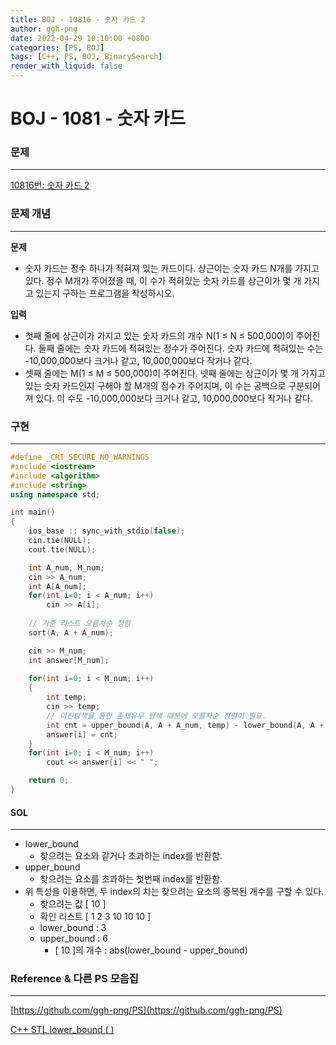```yaml
---
title: BOJ - 10816 - 숫자 카드 2
author: ggh-png
date: 2022-04-29 10:10:00 +0800
categories: [PS, BOJ]
tags: [C++, PS, BOJ, BinarySearch]
render_with_liquid: false
---
```


# BOJ - 1081 - 숫자 카드

### 문제

---

[10816번: 숫자 카드 2](https://www.acmicpc.net/problem/10816)

### 문제 개념

---

**문제**

- 숫자 카드는 정수 하나가 적혀져 있는 카드이다. 상근이는 숫자 카드 N개를 가지고 있다. 정수 M개가 주어졌을 때, 이 수가 적혀있는 숫자 카드를 상근이가 몇 개 가지고 있는지 구하는 프로그램을 작성하시오.

**입력**

- 첫째 줄에 상근이가 가지고 있는 숫자 카드의 개수 N(1 ≤ N ≤ 500,000)이 주어진다. 둘째 줄에는 숫자 카드에 적혀있는 정수가 주어진다. 숫자 카드에 적혀있는 수는 -10,000,000보다 크거나 같고, 10,000,000보다 작거나 같다.
- 셋째 줄에는 M(1 ≤ M ≤ 500,000)이 주어진다. 넷째 줄에는 상근이가 몇 개 가지고 있는 숫자 카드인지 구해야 할 M개의 정수가 주어지며, 이 수는 공백으로 구분되어져 있다. 이 수도 -10,000,000보다 크거나 같고, 10,000,000보다 작거나 같다.

### 구현

---

```cpp
#define _CRT_SECURE_NO_WARNINGS
#include <iostream>
#include <algorithm>
#include <string>
using namespace std;

int main()
{
    ios_base :: sync_with_stdio(false); 
    cin.tie(NULL); 
    cout.tie(NULL);

    int A_num, M_num;
    cin >> A_num;
    int A[A_num];
    for(int i=0; i < A_num; i++)
        cin >> A[i];
    
    // 기준 리스트 오름차순 정렬 
    sort(A, A + A_num);

    cin >> M_num;
    int answer[M_num];
    
    for(int i=0; i < M_num; i++)
    {
        int temp;
        cin >> temp;
        // 이진탐색을 통한 존재유무 탐색 때문에 오름차순 정렬이 필요.   
        int cnt = upper_bound(A, A + A_num, temp) - lower_bound(A, A + A_num, temp);
        answer[i] = cnt;
    }
    for(int i=0; i < M_num; i++)
        cout << answer[i] << " ";

    return 0;
}
```

#### SOL

---

- lower_bound
    - 찾으려는 요소와 같거나 초과하는 index를 반환함.
- upper_bound
    - 찾으려는 요소를 초과하는 첫번째 index를 반환함.
- 위 특성을 이용하면, 두 index의 차는 찾으려는 요소의 중복된 개수를 구할 수 있다.
    - 찾으려는 값 [ 10 ]
    - 확인 리스트 [ 1 2 3 10 10 10 ]
    - lower_bound : 3
    - upper_bound : 6
        - [ 10 ]의 개수 : abs(lower_bound - upper_bound)

### Reference & 다른 PS 모음집

---

[https://github.com/ggh-png/PS](https://github.com/ggh-png/PS)

[C++ STL lower_bound ( )](https://ggh-png.github.io/posts/cpp-stl-lowerBound/)